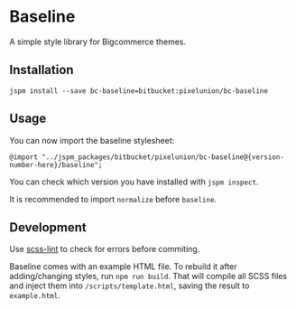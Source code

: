 # Baseline

A simple style library for Bigcommerce themes.

## Installation

```
jspm install --save bc-baseline=bitbucket:pixelunion/bc-baseline
```

## Usage

You can now import the baseline stylesheet:

```
@import "../jspm_packages/bitbucket/pixelunion/bc-baseline@{version-number-here}/baseline";
```

You can check which version you have installed with `jspm inspect`.

It is recommended to import `normalize` before `baseline`.

## Development

Use [scss-lint](https://github.com/brigade/scss-lint) to check for errors before commiting.

Baseline comes with an example HTML file. To rebuild it after adding/changing styles, run `npm run build`. That will compile all SCSS files and inject them into `/scripts/template.html`, saving the result to `example.html`.

